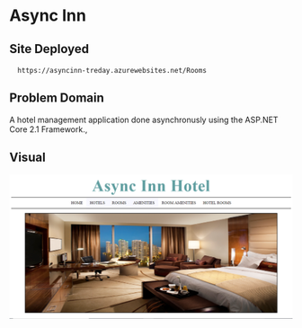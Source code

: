 # Async Inn

## Site Deployed
```
  https://asyncinn-treday.azurewebsites.net/Rooms
```
## Problem Domain
A hotel management application done asynchronusly using the ASP.NET Core 2.1 Framework.,

## Visual
![](https://github.com/trecain/Async-Inn/blob/master/assets/asyncinn.PNG)
